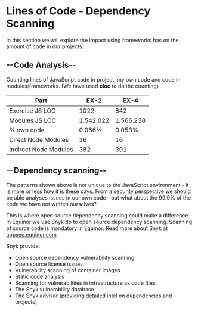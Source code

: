 # Lines of Code - Dependency Scanning

In this section we will explore the impact using frameworks has on the amount of code in our projects.

## --Code Analysis--

Counting lines of JavaScript code in project, my own code and code in modules/frameworks. (We have used **cloc** to do the counting)

| Part | EX-2 | EX-4 |
| ---  | ---  | ---  |
| Exercise JS LOC   | 1022  |  842 |
| Modules JS LOC   | 1.542.022  | 1.566.238  |
| % own code | 0.066% | 0.053% |
| Direct Node Modules | 16 | 16 |
| Indirect Node Modules | 382 | 391 |

## --Dependency scanning--

The patterns shown above is not unique to the JavaScript environment - it is more or less how it is these days. From a security perspective we should be able analyses issues in our own code - but what about the 99.9% of the code we have not written ourselves?

This is where open source dependency scanning could make a difference. In Equinor we use Snyk do to open source dependency scanning. Scanning of source code is mandatory in Equinor. Read more about Snyk at [appsec.equinor.com](https://appsec.equinor.com/snyk/)

Snyk provide:

* Open source dependency vulnerability scanning
* Open source license issues
* Vulnerability scanning of container images
* Static code analysis
* Scanning for vulnerabilities in infrastructure as code files
* The Snyk vulnerability database
* The Snyk advisor (providing detailed intel on dependencies and projects)
